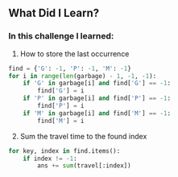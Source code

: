 ## What Did I Learn?

### In this challenge I learned:

1. How to store the last occurrence
```python
find = {'G': -1, 'P': -1, 'M': -1}
for i in range(len(garbage) - 1, -1, -1):
    if 'G' in garbage[i] and find['G'] == -1:
        find['G'] = i
    if 'P' in garbage[i] and find['P'] == -1:
        find['P'] = i
    if 'M' in garbage[i] and find['M'] == -1:
        find['M'] = i
```

2.  Sum the travel time to the found index
```python
for key, index in find.items():
    if index != -1:
        ans += sum(travel[:index])
```